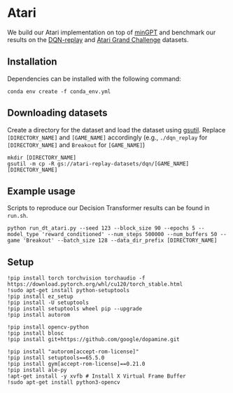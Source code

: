 # Atari

We build our Atari implementation on top of [minGPT](https://github.com/karpathy/minGPT) and benchmark our results on the [DQN-replay](https://github.com/google-research/batch_rl) and [Atari Grand Challenge](https://paperswithcode.com/dataset/atari-grand-challenge) datasets.

## Installation

Dependencies can be installed with the following command:

```
conda env create -f conda_env.yml
```

## Downloading datasets

Create a directory for the dataset and load the dataset using [gsutil](https://cloud.google.com/storage/docs/gsutil_install#install). Replace `[DIRECTORY_NAME]` and `[GAME_NAME]` accordingly (e.g., `./dqn_replay` for `[DIRECTORY_NAME]` and `Breakout` for `[GAME_NAME]`)
```
mkdir [DIRECTORY_NAME]
gsutil -m cp -R gs://atari-replay-datasets/dqn/[GAME_NAME] [DIRECTORY_NAME]
```

## Example usage

Scripts to reproduce our Decision Transformer results can be found in `run.sh`.

```
python run_dt_atari.py --seed 123 --block_size 90 --epochs 5 --model_type 'reward_conditioned' --num_steps 500000 --num_buffers 50 --game 'Breakout' --batch_size 128 --data_dir_prefix [DIRECTORY_NAME]
```

## Setup
```
!pip install torch torchvision torchaudio -f https://download.pytorch.org/whl/cu120/torch_stable.html
!sudo apt-get install python-setuptools
!pip install ez_setup
!pip install -U setuptools
!pip install setuptools wheel pip --upgrade
!pip install autorom

!pip install opencv-python
!pip install blosc
!pip install git+https://github.com/google/dopamine.git

!pip install "autorom[accept-rom-license]"
!pip install setuptools==65.5.0
!pip install gym[accept-rom-license]==0.21.0
!pip install ale-py
!apt-get install -y xvfb # Install X Virtual Frame Buffer
!sudo apt-get install python3-opencv
```

